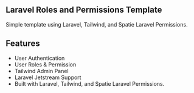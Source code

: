 ## Laravel Roles and Permissions Template
Simple template using Laravel, Tailwind, and Spatie Laravel Permissions. 

## Features
- User Authentication
- User Roles & Permission
- Tailwind Admin Panel
- Laravel Jetstream Support
- Built with Laravel, Tailwind, and Spatie Laravel Permissions.
